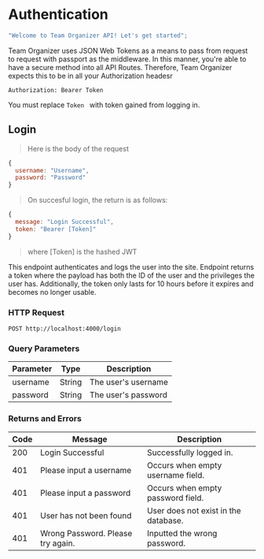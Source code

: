 # Authentication

```javascript
"Welcome to Team Organizer API! Let's get started";
```

Team Organizer uses JSON Web Tokens as a means to pass from request to request
with passport as the middleware. In this manner, you're able to have a secure
method into all API Routes. Therefore, Team Organizer expects this to be in all
your Authorization headesr

`Authorization: Bearer Token`

<aside class="notice">
You must replace <code>Token </code> with token gained from logging in.
</aside>

## Login

> Here is the body of the request

```javascript
{
  username: "Username",
  password: "Password"
}
```

> On succesful login, the return is as follows:

```javascript
{
  message: "Login Successful",
  token: "Bearer [Token]"
}
```

> where [Token] is the hashed JWT

This endpoint authenticates and logs the user into the site. Endpoint returns a
token where the payload has both the ID of the user and the privileges the user
has. Additionally, the token only lasts for 10 hours before it expires and
becomes no longer usable.

### HTTP Request

`POST http://localhost:4000/login`

### Query Parameters

| Parameter | Type   | Description         |
| --------- | ------ | ------------------- |
| username  | String | The user's username |
| password  | String | The user's password |

### Returns and Errors

| Code | Message                           | Description                          |
| ---- | --------------------------------- | ------------------------------------ |
| 200  | Login Successful                  | Successfully logged in.              |
| 401  | Please input a username           | Occurs when empty username field.    |
| 401  | Please input a password           | Occurs when empty password field.    |
| 401  | User has not been found           | User does not exist in the database. |
| 401  | Wrong Password. Please try again. | Inputted the wrong password.         |